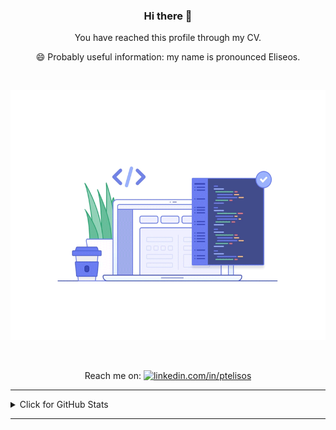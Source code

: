 <h3 align="center"> Hi there 👋 </h2>

<p align="center"> You have reached this profile through my CV.</p>

<p align="center"> 😄 Probably useful information: my name is pronounced Eliseos. </p>

<br>
<p align="center"> <img width="650" height="400" src="preview.gif"> </p>
<br />

<p align="center">
   Reach me on: <a href="https://linkedin.com/in/ptelisos" target="blank"> <img src="linkedin.svg"
            alt="linkedin.com/in/ptelisos" width="22px" /></a>
</p>

<hr>

<details>
    <summary>Click for GitHub Stats</summary>
    <!-- GitHub stats -->
    <b><samp>⚡__Note__: This does not represent my programming language skills. It is just what I have used most on Github</b>
    <p>
        <!-- GitHub Stats -->
        <img align="center" height="180em"
            src="https://github-readme-stats.vercel.app/api?username=ceidas&show_icons=true&hide=issues&hide_border=true&icon_color=2342122E&"
            alt="GitHub Stats" />
        <!-- Most Used Languages -->
        <img align="center" height="180em"
            src="https://github-readme-stats.vercel.app/api/top-langs/?username=ceidas&exclude_repo=KNN-Image-Classification&show_icons=true&hide_border=true&layout=compact&langs_count=8&"
            alt="Top languages" />
      <a> <img src="https://komarev.com/ghpvc/?username=ceidas&style=flat-square" alt="profile views from connected accounts" /> </a>
    </p>
</details>

<hr>

<!--
**ceidas/ceidas** is a ✨ _special_ ✨ repository because its `README.md` (this file) appears on your GitHub profile.
### Hi there 👋 
Here are some ideas to get you started:

- 🔭 I’m currently working on ...
- 🌱 I’m currently learning ...
- 👯 I’m looking to collaborate on ...
- 🤔 I’m looking for help with ...
- 💬 Ask me about ...
- 📫 How to reach me: ...
- 😄 Pronouns: ...
- ⚡ Fun fact: ...
-->
